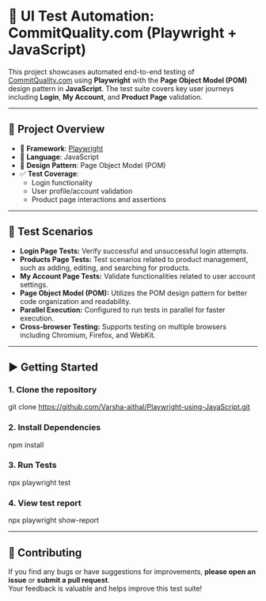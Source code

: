 # 🧪 UI Test Automation: CommitQuality.com (Playwright + JavaScript)

This project showcases automated end-to-end testing of [CommitQuality.com](https://commitquality.com/) using **Playwright** with the **Page Object Model (POM)** design pattern in **JavaScript**. The test suite covers key user journeys including **Login**, **My Account**, and **Product Page** validation.

---
## 🚀 Project Overview

- 🔧 **Framework**: [Playwright](https://playwright.dev/)
- 📜 **Language**: JavaScript
- 🧱 **Design Pattern**: Page Object Model (POM)
- ✅ **Test Coverage**:
  - Login functionality
  - User profile/account validation
  - Product page interactions and assertions

---
## 🧪 Test Scenarios

- **Login Page Tests:** Verify successful and unsuccessful login attempts.
- **Products Page Tests:** Test scenarios related to product management, such as adding, editing, and searching for products.
- **My Account Page Tests:** Validate functionalities related to user account settings.
- **Page Object Model (POM):** Utilizes the POM design pattern for better code organization and readability.
- **Parallel Execution:** Configured to run tests in parallel for faster execution.
- **Cross-browser Testing:** Supports testing on multiple browsers including Chromium, Firefox, and WebKit.

---
## ▶️ Getting Started

### 1. Clone the repository
git clone https://github.com/Varsha-aithal/Playwright-using-JavaScript.git

### 2. Install Dependencies
npm install

### 3. Run Tests
npx playwright test

### 4. View test report
npx playwright show-report

---

## 🤝 Contributing

If you find any bugs or have suggestions for improvements, **please open an issue** or **submit a pull request**.  
Your feedback is valuable and helps improve this test suite!

